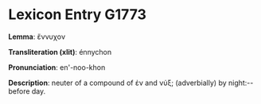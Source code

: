 # Lexicon Entry G1773

**Lemma**: ἔννυχον

**Transliteration (xlit)**: énnychon

**Pronunciation**: en'-noo-khon

**Description**:
neuter of a compound of ἐν and νύξ; (adverbially) by night:--before day.
